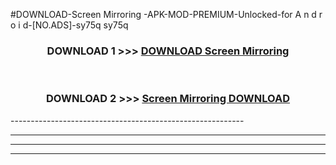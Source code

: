 #DOWNLOAD-Screen Mirroring -APK-MOD-PREMIUM-Unlocked-for A n d r o i d-[NO.ADS]-sy75q sy75q 



<div align="center">

<h3>DOWNLOAD 1 >>> <a href="https://getmod2.web.app/?judul=Screen Mirroring ">DOWNLOAD Screen Mirroring </a></h3><br>

<h3>DOWNLOAD 2 >>> <a href="https://getmod2.web.app/?judul=Screen Mirroring ">Screen Mirroring  DOWNLOAD </a></h3>

</div>
----------------------------------------------------------

----------------------------------------------------------

----------------------------------------------------------

----------------------------------------------------------



